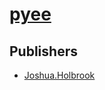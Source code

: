 # [pyee](https://pypi.org/project/pyee)



## Publishers
- [Joshua.Holbrook](https://pypi.org/user/Joshua.Holbrook)

